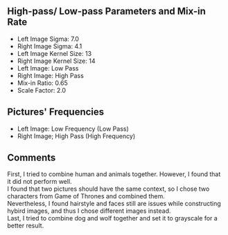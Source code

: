 ## High-pass/ Low-pass Parameters and Mix-in Rate  

* Left Image Sigma: 7.0
* Right Image Sigma: 4.1
* Left Image Kernel Size: 13
* Right Image Kernel Size: 14
* Left Image: Low Pass
* Right Image: High Pass
* Mix-in Ratio: 0.65
* Scale Factor: 2.0

## Pictures' Frequencies
* Left Image: Low Frequency (Low Pass)
* Right Image; High Pass (High Frequency)

## Comments 
First, I tried to combine human and animals together. However, I found that it did not perform well.  
I found that two pictures should have the same context, so I chose two characters from Game of Thrones and combined them.  
Nevertheless, I found hairstyle and faces still are issues while constructing hybird images, and thus I chose different images instead.  
Last, I tried to combine dog and wolf together and set it to grayscale for a better result.  
